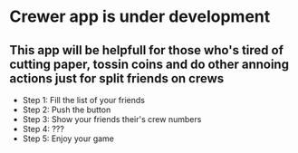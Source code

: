#  Crewer app is under development
## This app will be helpfull for those who's tired of cutting paper, tossin coins and do other annoing actions just for split friends on crews 

* Step 1: Fill the list of your friends
* Step 2: Push the button
* Step 3: Show your friends their's crew numbers
* Step 4: ???
* Step 5: Enjoy your game


